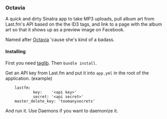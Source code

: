### Octavia ###
A quick and dirty Sinatra app to take MP3 uploads, pull album art from Last.fm's API based on the the ID3 tags, and link to a page with the album art so that it shows up as a preview image on Facebook.

Named after [Octavia](http://mlp.wikia.com/wiki/Octavia) 'cause she's kind of a badass.

#### Installing ####
First you need [taglib](http://developer.kde.org/~wheeler/taglib.html).
Then ```bundle install```.

Get an API key from Last.fm and put it into ```app.yml``` in the root of the application.
(example)
```
    lastfm:
            key:    '<api key>'
            secret: '<api secret>'
    master_delete_key: 'toomanysecrets'
```
And run it. Use Daemons if you want to daemonize it.
